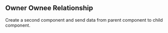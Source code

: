 ## Owner Ownee Relationship

Create a second component and send data from parent component to child
component.
